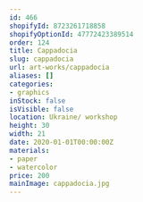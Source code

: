 ```yaml
---
id: 466
shopifyId: 8723261718858
shopifyOptionId: 47772423389514
order: 124
title: Cappadocia
slug: cappadocia
url: art-works/cappadocia
aliases: []
categories:
- graphics
inStock: false
isVisible: false
location: Ukraine/ workshop
height: 30
width: 21
date: 2020-01-01T00:00:00Z
materials:
- paper
- watercolor
price: 200
mainImage: cappadocia.jpg
---
```

